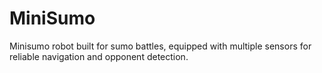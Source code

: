# MiniSumo
Minisumo robot built for sumo battles, equipped with multiple sensors for reliable navigation and opponent detection.
